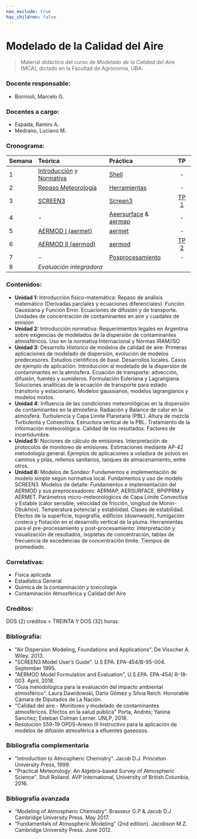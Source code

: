 ```yaml
---
nav_exclude: true
has_children: false
---
```


# Modelado de la Calidad del Aire

> Material didáctico del curso de *Modelado de la Calidad del Aire* (MCA), dictado en la Facultad de Agronomía, UBA.

### Docente responsable:
+ Bormioli, Marcelo G.

### Docentes a cargo:
+ Espada, Ramiro A.
+ Medrano, Luciano M.

### Cronograma:

| Semana | Teórica | Práctica |   TP  |
|:-------|:--------|:---------|:-----:|
|1 | [Introducción](./teo/c1.md) y [Normativa](./teo/c2.md) | [Shell](./tut/shell.md) | - |
|2 | [Repaso Meteorología](./teo/c3.md) |[Herramientas](./tut/tools.md)  | -                      |
|3 | [SCREEN3            ](./teo/c4.md) |[Screen3](./tut/screen3.md)     | [TP 1](./tps/tp1.md)   |
|4 | -   |[Aeersurface](./tut/aersurface.md) & [aermap](./tut/aermap.md) | -                      |
|5 | [AERMOD I  (aermet) ](./teo/c5.md) |[aermet](./tut/aermet.md)       | -                      |
|6 | [AERMOD II (aermod) ](./teo/c6.md) |[aermod](.tut/aermod.md)        | [TP 2](./tps/tp2.md)   |
|7 | -                                  |[Posprocesamiento](./tut/pos.md)| -                      |
|8 | *Evaluación integradora* 

### Contenidos:

- **Unidad 1:** Introducción físico-matemática: Repaso de análisis matemático (Derivadas parciales y ecuaciones diferenciales). Función Gaussiana y Función Error. Ecuaciones de difusión y de transporte. Unidades de concentración de contaminantes en aire y cuadales de emisión
- **Unidad 2:** Introducción normativa: Requerimientos legales en Argentina sobre exigencias de modelados de la dispersión de contaminantes atmosféricos. Uso en la normativa Internacional y Normas IRAM/ISO
- **Unidad 3:** Desarrollo Histórico de modelos de calidad de aire: Primeras aplicaciones de modelado de dispersión, evolución de modelos predecesores. Estudios científicos de base. Desarrollos locales. Casos de ejemplo de aplicación. Introducción al modelado de la dispersión de contaminantes en la atmósfera. Ecuación de transporte: advección, difusión, fuentes y sumideros. Formulación Euleriana y Lagrangiana. Soluciones analíticas de la ecuación de transporte para estado transitorio y estacionario. Modelos gaussianos, modelos lagrangianos y modelos mixtos.
- **Unidad 4:** Influencia de las condiciones meteorológicas en la dispersión de contaminantes en la atmósfera: Radiación y Balance de calor en la atmósfera. Turbulencia y Capa Límite Planetaria (PBL). Altura de mezcla Turbulenta y Convectiva. Estructura vertical de la PBL. Tratamiento de la información meteorológica. Calidad de los resultados. Factores de incertidumbre. 
- **Unidad 5:** Nociones de cálculo de emisiones. Interpretación de protocolos de monitoreo de emisiones. Estimaciones mediante AP-42 metodología general. Ejemplos de aplicaciones a voladura de polvos en caminos y pilas, rellenos sanitarios, tanques de almacenamiento, entre otros. 
- **Unidad 6:** Modelos de Sondeo: Fundamentos e implementación de modelo simple según normativa local. Fundamentos y uso de modelo SCREEN3. Modelos de detalle: Fundamentos e implementación del AERMOD y sus preprocesadores: AERMAP, AERSURFACE, BPIPPRM y AERMET. Parámetros micro-meteorológicos de Capa Límite Convectiva y Estable (calor sensible, velocidad de fricción, longitud de Monin-Obukhov). Temperatura potencial y estabilidad. Clases de estabilidad. Efectos de la superficie, topografía, edificios (downwash), fumigación costera y flotación en el desarrollo vertical de la pluma. Herramientas para el pre-procesamiento y post-procesamiento:
Interpretación y visualización de resultados, isopletas de concentración, tablas de frecuencia de excedencias de concentración límite. Tiempos de promediado. 

### Correlativas: 
+ Física aplicada
+ Estadística General
+ Química de la contaminación y toxicología
+ Contaminación Atmosférica y Calidad del Aire

### Creditos: 
DOS (2) créditos = TREINTA Y DOS (32) horas.

### Bibliografía:

+ "Air Dispersion Modeling, Foundations and Applications". De Visscher A. Wiley. 2013.
+ "SCREEN3 Model User’s Guide". U.S EPA. EPA-454/B-95-004. September 1995.
+ "AERMOD Model Formulation and Evaluation", U.S.EPA. EPA-454/ R-18-003. April, 2018.
+ "Guía metodológica para la evaluación del impacto ambiental atmosférico". Laura Dawidowski, Darío Gómez y Silvia Reich. Honorable Cámara de Diputados de La Nación.
+ "Calidad del aire - Monitoreo y modelado de contaminantes atmosféricos. Efectos en la salud pública" Porta, Andrés; Yanina Sanchez; Esteban Colman Lerner. UNLP, 2018.
+ Resolución 559-19 OPDS-Anexo III Instructivo para la aplicación de modelos de difusión atmosférica a efluentes gaseosos. 

### Bibliografía complementaria

+ "Introduction to Atmospheric Chemistry". Jacob D.J. Princeton University Press, 1999.
+ "Practical Meteorology: An Algebra-based Survey of Atmospheric Science". Stull Rolland. AVP International, University of British Columbia, 2016.

### Bibliografía avanzada

+ “Modeling of Atmospheric Chemistry”. Brasseur G.P & Jacob D.J Cambridge University Press. May 2017.
+ “Fundamentals of Atmospheric Modeling” (2nd edition). Jacobson M.Z. Cambridge University Press. June 2012.
